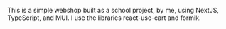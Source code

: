 This is a simple webshop built as a school project, by me, using NextJS, TypeScript, and MUI. 
I use the libraries react-use-cart and formik. 

